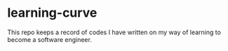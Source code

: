 learning-curve
==============

This repo keeps a record of codes I have written on my way of learning to become a software engineer.